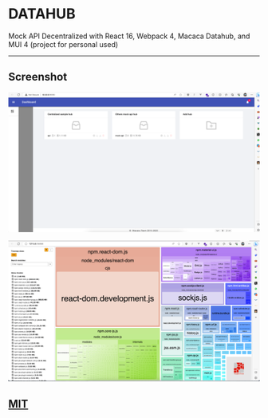 # DATAHUB

Mock API Decentralized with React 16, Webpack 4, Macaca Datahub, and MUI 4 (project for personal used)

---

## Screenshot

![Datahub](screenshot-1.png)

![Foamtree](screenshot-2.png)

## [MIT](https://github.com/barayuda/datahub/blob/master/LICENSE)
